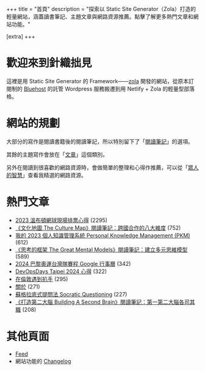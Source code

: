 +++
title = "首頁"
description = "探索以 Static Site Generator（Zola）打造的輕量網站，涵蓋讀書筆記、主題文章與網路資源推薦。點擊了解更多熱門文章和網站功能。"

[extra]
+++

# 歡迎來到針織拙見

這裡是用 Static Site Generator 的 Framework——[zola](https://www.getzola.org/documentation/getting-started/overview/) 開發的網站，從原本訂閱制的 [Bluehost](https://www.bluehost.com/) 的託管 Wordpress 服務搬遷到用 Netlify + Zola 的輕量型部落格。

# 網站的規劃

大部分的寫作是閱讀書籍後的閱讀筆記，所以特別留下了「[閱讀筆記](reading-notes/)」的選項。

其餘的主題寫作會放在「[文章](blog/)」這個類別。

另外在閱讀到很喜歡的網路資源時，會做簡單的整理和心得作推薦，可以從「[眾人的智慧](wistom/)」查看我精選的網路資源。

# 熱門文章
* [2023 溫布頓網球現場排票心得](/blog/2023-wimbledon-tennis/) <span class="view-count">(2295)</span>
* [《文化地圖 The Culture Map》閱讀筆記：跨國合作的八大維度](/reading-notes/the-culture-map/) <span class="view-count">(752)</span>
* [我的 2023 個人知識管理系統 Personal Knowledge Management (PKM)](/blog/2023-personal-knowledge-management/) <span class="view-count">(612)</span>
* [《思考的框架 The Great Mental Models》閱讀筆記：建立多元思維模型](/reading-notes/the-great-mental-models/) <span class="view-count">(589)</span>
* [2024 巴黎奧運台灣隊賽程 Google 行事曆](/blog/2024-olympics-taiwan-calendar/) <span class="view-count">(342)</span>
* [DevOpsDays Taipei 2024 心得](/blog/2024-devopsdays-taipei/) <span class="view-count">(322)</span>
* [在倫敦遇到扒手](/blog/london-pickpocketing/) <span class="view-count">(295)</span>
* [關於](/about/) <span class="view-count">(271)</span>
* [蘇格拉底式提問法 Socratic Questioning](/wisdom/methods/socratic-questioning/) <span class="view-count">(227)</span>
* [《打造第二大腦 Building A Second Brain》閱讀筆記：第一第二大腦各司其職](/reading-notes/building-a-second-brain/) <span class="view-count">(208)</span>


# 其他頁面
* [Feed](/atom.xml)
* 網站功能的 [Changelog](@/changelog/index.md)
